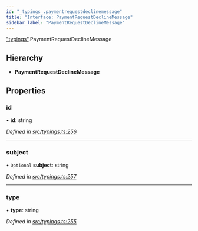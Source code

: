 ```yaml
---
id: "_typings_.paymentrequestdeclinemessage"
title: "Interface: PaymentRequestDeclineMessage"
sidebar_label: "PaymentRequestDeclineMessage"
---
```


["typings"](../modules/_typings_.md).PaymentRequestDeclineMessage

## Hierarchy

* **PaymentRequestDeclineMessage**

## Properties

### id

•  **id**: string

*Defined in [src/typings.ts:256](https://github.com/trustlines-protocol/clientlib/blob/f60ef2b/src/typings.ts#L256)*

___

### subject

• `Optional` **subject**: string

*Defined in [src/typings.ts:257](https://github.com/trustlines-protocol/clientlib/blob/f60ef2b/src/typings.ts#L257)*

___

### type

•  **type**: string

*Defined in [src/typings.ts:255](https://github.com/trustlines-protocol/clientlib/blob/f60ef2b/src/typings.ts#L255)*
